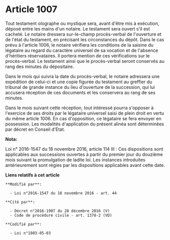 # Article 1007

Tout testament olographe ou mystique sera, avant d'être mis à exécution, déposé entre les mains d'un notaire. Le testament
sera ouvert s'il est cacheté. Le notaire dressera sur-le-champ procès-verbal de l'ouverture et de l'état du testament, en
précisant les circonstances du dépôt. Dans le cas prévu à l'article 1006, le notaire vérifiera les conditions de la saisine
du légataire au regard du caractère universel de sa vocation et de l'absence d'héritiers réservataires. Il portera mention de
ces vérifications sur le procès-verbal. Le testament ainsi que le procès-verbal seront conservés au rang des minutes du
dépositaire.

Dans le mois qui suivra la date du procès-verbal, le notaire adressera une expédition de celui-ci et une copie figurée du
testament au greffier du tribunal de grande instance du lieu d'ouverture de la succession, qui lui accusera réception de ces
documents et les conservera au rang de ses minutes.

Dans le mois suivant cette réception, tout intéressé pourra s'opposer à l'exercice de ses droits par le légataire universel
saisi de plein droit en vertu du même article 1006. En cas d'opposition, ce légataire se fera envoyer en possession. Les
modalités d'application du présent alinéa sont déterminées par décret en Conseil d'Etat.

**Nota:**

Loi n° 2016-1547 du 18 novembre 2016, article 114 III : Ces dispositions sont applicables aux successions ouvertes à partir
du premier jour du douzième mois suivant la promulgation de ladite loi. Les instances introduites antérieurement sont régies
par les dispositions applicables avant cette date.

**Liens relatifs à cet article**

	**Modifié par**:

	  - Loi n°2016-1547 du 18 novembre 2016 - art. 44

	**Cité par**:

	  - Décret n°2016-1907 du 28 décembre 2016 (V)
	  - Code de procédure civile - art. 1378-2 (VD)

	**Codifié par**:

	  - Loi n°1803-05-03
